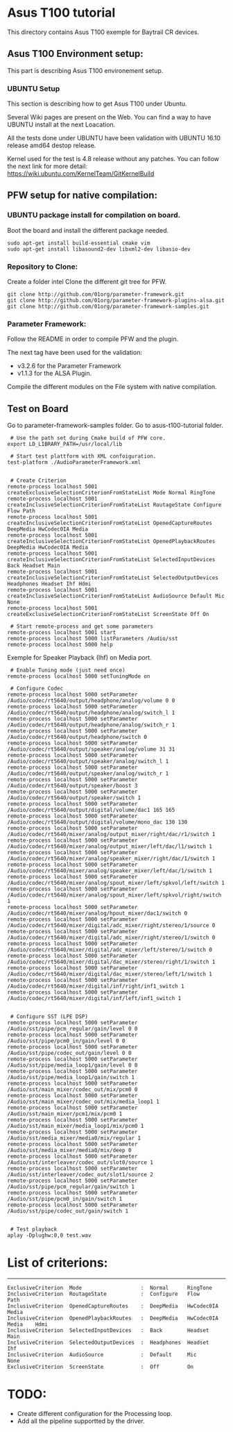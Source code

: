 # Asus T100 tutorial

This directory contains Asus T100 exemple for Baytrail CR devices.

## Asus T100 Environment setup:

This part is describing Asus T100 environement setup.

### UBUNTU Setup
This section is describing how to get Asus T100 under Ubuntu.

Several Wiki pages are present on the Web. You can find a way to have UBUNTU install at the next Loacation.

All the tests done under UBUNTU have been validation with UBUNTU 16.10 release amd64 destop release.

Kernel used for the test is 4.8 release without any patches. You can follow the next link for more detail:
  https://wiki.ubuntu.com/KernelTeam/GitKernelBuild


## PFW setup for native compilation:

### UBUNTU package install for compilation on board.
Boot the board and install the different package needed.
```
sudo apt-get install build-essential cmake vim
sudo apt-get install libasound2-dev libxml2-dev libasio-dev
```

### Repository to Clone:
Create a folder intel
Clone the different git tree for PFW.
```
git clone http://github.com/01org/parameter-framework.git
git clone http://github.com/01org/parameter-framework-plugins-alsa.git
git clone http://github.com/01org/parameter-framework-samples.git
```

### Parameter Framework:
Follow the README in order to compile PFW and the plugin.

The next tag have been used for the validation:
   - v3.2.6 for the Parameter Framework
   - v1.1.3 for the ALSA Plugin.

Compile the different modules on the File system with native compilation.


## Test on Board

Go to parameter-framework-samples folder.
Go to asus-t100-tutorial folder.
```
 # Use the path set during Cmake build of PFW core.
export LD_LIBRARY_PATH=/usr/local/lib

 # Start test plattform with XML confoiguration.
test-platform ./AudioParameterFramework.xml


 # Create Criterion
remote-process localhost 5001 createExclusiveSelectionCriterionFromStateList Mode Normal RingTone
remote-process localhost 5001 createInclusiveSelectionCriterionFromStateList RoutageState Configure Flow Path
remote-process localhost 5001 createInclusiveSelectionCriterionFromStateList OpenedCaptureRoutes DeepMedia HwCodec0IA Media
remote-process localhost 5001 createInclusiveSelectionCriterionFromStateList OpenedPlaybackRoutes DeepMedia HwCodec0IA Media
remote-process localhost 5001 createInclusiveSelectionCriterionFromStateList SelectedInputDevices Back Headset Main
remote-process localhost 5001 createInclusiveSelectionCriterionFromStateList SelectedOutputDevices Headphones Headset Ihf Hdmi
remote-process localhost 5001 createInclusiveSelectionCriterionFromStateList AudioSource Default Mic None
remote-process localhost 5001 createExclusiveSelectionCriterionFromStateList ScreenState Off On

 # Start remote-process and get some parameters
remote-process localhost 5001 start
remote-process localhost 5000 listParameters /Audio/sst
remote-process localhost 5000 help
```

Exemple for Speaker Playback (Ihf) on Media port.

```
 # Enable Tuning mode (just need once)
remote-process localhost 5000 setTuningMode on

 # Configure Codec
remote-process localhost 5000 setParameter /Audio/codec/rt5640/output/headphone/analog/volume 0 0
remote-process localhost 5000 setParameter /Audio/codec/rt5640/output/headphone/analog/switch_l 1
remote-process localhost 5000 setParameter /Audio/codec/rt5640/output/headphone/analog/switch_r 1
remote-process localhost 5000 setParameter /Audio/codec/rt5640/output/headphone/switch 0
remote-process localhost 5000 setParameter /Audio/codec/rt5640/output/speaker/analog/volume 31 31
remote-process localhost 5000 setParameter /Audio/codec/rt5640/output/speaker/analog/switch_l 1
remote-process localhost 5000 setParameter /Audio/codec/rt5640/output/speaker/analog/switch_r 1
remote-process localhost 5000 setParameter /Audio/codec/rt5640/output/speaker/boost 3
remote-process localhost 5000 setParameter /Audio/codec/rt5640/output/speaker/switch 1
remote-process localhost 5000 setParameter /Audio/codec/rt5640/output/digital/volume/dac1 165 165
remote-process localhost 5000 setParameter /Audio/codec/rt5640/output/digital/volume/mono_dac 130 130
remote-process localhost 5000 setParameter /Audio/codec/rt5640/mixer/analog/output_mixer/right/dac/r1/switch 1
remote-process localhost 5000 setParameter /Audio/codec/rt5640/mixer/analog/output_mixer/left/dac/l1/switch 1
remote-process localhost 5000 setParameter /Audio/codec/rt5640/mixer/analog/speaker_mixer/right/dac/1/switch 1
remote-process localhost 5000 setParameter /Audio/codec/rt5640/mixer/analog/speaker_mixer/left/dac/1/switch 1
remote-process localhost 5000 setParameter /Audio/codec/rt5640/mixer/analog/spout_mixer/left/spkvol/left/switch 1
remote-process localhost 5000 setParameter /Audio/codec/rt5640/mixer/analog/spout_mixer/left/spkvol/right/switch 1
remote-process localhost 5000 setParameter /Audio/codec/rt5640/mixer/analog/hpout_mixer/dac1/switch 0
remote-process localhost 5000 setParameter /Audio/codec/rt5640/mixer/digital/adc_mixer/right/stereo/1/source 0
remote-process localhost 5000 setParameter /Audio/codec/rt5640/mixer/digital/adc_mixer/right/stereo/1/switch 0
remote-process localhost 5000 setParameter /Audio/codec/rt5640/mixer/digital/adc_mixer/left/stereo/1/switch 0
remote-process localhost 5000 setParameter /Audio/codec/rt5640/mixer/digital/dac_mixer/stereo/right/1/switch 1
remote-process localhost 5000 setParameter /Audio/codec/rt5640/mixer/digital/dac_mixer/stereo/left/1/switch 1
remote-process localhost 5000 setParameter /Audio/codec/rt5640/mixer/digital/inf/right/inf1_switch 1
remote-process localhost 5000 setParameter /Audio/codec/rt5640/mixer/digital/inf/left/inf1_switch 1


 # Configure SST (LPE DSP)
remote-process localhost 5000 setParameter /Audio/sst/pipe/pcm_regular/gain/level 0 0
remote-process localhost 5000 setParameter /Audio/sst/pipe/pcm0_in/gain/level 0 0
remote-process localhost 5000 setParameter /Audio/sst/pipe/codec_out/gain/level 0 0
remote-process localhost 5000 setParameter /Audio/sst/pipe/media_loop1/gain/level 0 0
remote-process localhost 5000 setParameter /Audio/sst/pipe/media_loop1/gain/switch 1
remote-process localhost 5000 setParameter /Audio/sst/main_mixer/codec_out/mix/pcm0 0
remote-process localhost 5000 setParameter /Audio/sst/main_mixer/codec_out/mix/media_loop1 1
remote-process localhost 5000 setParameter /Audio/sst/main_mixer/pcm1/mix/pcm0 1
remote-process localhost 5000 setParameter /Audio/sst/main_mixer/media_loop1/mix/pcm0 1
remote-process localhost 5000 setParameter /Audio/sst/media_mixer/media0/mix/regular 1
remote-process localhost 5000 setParameter /Audio/sst/media_mixer/media0/mix/deep 0
remote-process localhost 5000 setParameter /Audio/sst/interleaver/codec_out/slot0/source 1
remote-process localhost 5000 setParameter /Audio/sst/interleaver/codec_out/slot1/source 2
remote-process localhost 5000 setParameter /Audio/sst/pipe/pcm_regular/gain/switch 1
remote-process localhost 5000 setParameter /Audio/sst/pipe/pcm0_in/gain/switch 1
remote-process localhost 5000 setParameter /Audio/sst/pipe/codec_out/gain/switch 1


 # Test playback
aplay -Dplughw:0,0 test.wav
```

# List of criterions:
--------------------
```
ExclusiveCriterion  Mode                   :  Normal      RingTone
InclusiveCriterion  RoutageState           :  Configure   Flow          Path
InclusiveCriterion  OpenedCaptureRoutes    :  DeepMedia   HwCodec0IA    Media
InclusiveCriterion  OpenedPlaybackRoutes   :  DeepMedia   HwCodec0IA    Media    Hdmi
InclusiveCriterion  SelectedInputDevices   :  Back        Headset       Main
InclusiveCriterion  SelectedOutputDevices  :  Headphones  Headset       Ihf
InclusiveCriterion  AudioSource            :  Default     Mic           None
ExclusiveCriterion  ScreenState            :  Off         On
```

# TODO:
- Create different configuration for the Processing loop.
- Add all the pipeline supportted by the driver.

